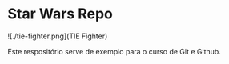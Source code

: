 # Star Wars Repo

![./tie-fighter.png](TIE Fighter)

Este respositório serve de exemplo para o curso de Git e Github.
